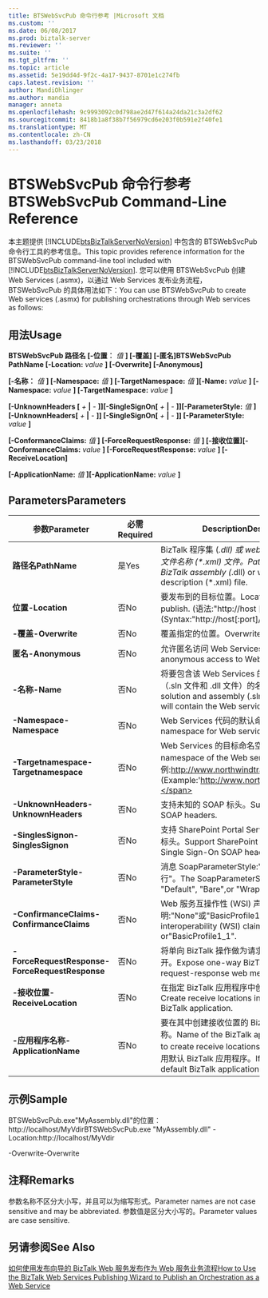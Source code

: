 ```yaml
---
title: BTSWebSvcPub 命令行参考 |Microsoft 文档
ms.custom: ''
ms.date: 06/08/2017
ms.prod: biztalk-server
ms.reviewer: ''
ms.suite: ''
ms.tgt_pltfrm: ''
ms.topic: article
ms.assetid: 5e19dd4d-9f2c-4a17-9437-8701e1c274fb
caps.latest.revision: ''
author: MandiOhlinger
ms.author: mandia
manager: anneta
ms.openlocfilehash: 9c9993092c0d798ae2d47f614a24da21c3a2df62
ms.sourcegitcommit: 8418b1a8f38b7f56979cd6e203f0b591e2f40fe1
ms.translationtype: MT
ms.contentlocale: zh-CN
ms.lasthandoff: 03/23/2018
---
```

# <a name="btswebsvcpub-command-line-reference"></a><span data-ttu-id="7e3de-102">BTSWebSvcPub 命令行参考</span><span class="sxs-lookup"><span data-stu-id="7e3de-102">BTSWebSvcPub Command-Line Reference</span></span>
<span data-ttu-id="7e3de-103">本主题提供 [!INCLUDE[btsBizTalkServerNoVersion](../includes/btsbiztalkservernoversion-md.md)] 中包含的 BTSWebSvcPub 命令行工具的参考信息。</span><span class="sxs-lookup"><span data-stu-id="7e3de-103">This topic provides reference information for the BTSWebSvcPub command-line tool included with [!INCLUDE[btsBizTalkServerNoVersion](../includes/btsbiztalkservernoversion-md.md)].</span></span> <span data-ttu-id="7e3de-104">您可以使用 BTSWebSvcPub 创建 Web Services (.asmx)，以通过 Web Services 发布业务流程，BTSWebSvcPub 的具体用法如下：</span><span class="sxs-lookup"><span data-stu-id="7e3de-104">You can use BTSWebSvcPub to create Web services (.asmx) for publishing orchestrations through Web services as follows:</span></span>  
  
## <a name="usage"></a><span data-ttu-id="7e3de-105">用法</span><span class="sxs-lookup"><span data-stu-id="7e3de-105">Usage</span></span>  
 <span data-ttu-id="7e3de-106">**BTSWebSvcPub 路径名 [-位置︰** *值* **] [-覆盖] [-匿名]**</span><span class="sxs-lookup"><span data-stu-id="7e3de-106">**BTSWebSvcPub PathName [-Location:** *value* **] [-Overwrite] [-Anonymous]**</span></span>  
  
 <span data-ttu-id="7e3de-107">**[-名称︰** *值* **] [-Namespace:** *值* **] [-TargetNamespace:** *值* **]**</span><span class="sxs-lookup"><span data-stu-id="7e3de-107">**[-Name:** *value* **] [-Namespace:** *value* **] [-TargetNamespace:** *value* **]**</span></span>  
  
 <span data-ttu-id="7e3de-108">**[-UnknownHeaders [** *+* **&#124;** *-* **]][-SingleSignOn[** *+* **&#124;** *-* **]][-ParameterStyle:** *值* **]**</span><span class="sxs-lookup"><span data-stu-id="7e3de-108">**[-UnknownHeaders[** *+* **&#124;** *-* **]] [-SingleSignOn[** *+* **&#124;** *-* **]] [-ParameterStyle:** *value* **]**</span></span>  
  
 <span data-ttu-id="7e3de-109">**[-ConformanceClaims:** *值* **] [-ForceRequestResponse:** *值* **] [-接收位置]**</span><span class="sxs-lookup"><span data-stu-id="7e3de-109">**[-ConformanceClaims:** *value* **] [-ForceRequestResponse:** *value* **] [-ReceiveLocation]**</span></span>  
  
 <span data-ttu-id="7e3de-110">**[-ApplicationName:** *值* **]**</span><span class="sxs-lookup"><span data-stu-id="7e3de-110">**[-ApplicationName:** *value* **]**</span></span>  
  
## <a name="parameters"></a><span data-ttu-id="7e3de-111">Parameters</span><span class="sxs-lookup"><span data-stu-id="7e3de-111">Parameters</span></span>  
  
|<span data-ttu-id="7e3de-112">参数</span><span class="sxs-lookup"><span data-stu-id="7e3de-112">Parameter</span></span>|<span data-ttu-id="7e3de-113">必需</span><span class="sxs-lookup"><span data-stu-id="7e3de-113">Required</span></span>|<span data-ttu-id="7e3de-114">Description</span><span class="sxs-lookup"><span data-stu-id="7e3de-114">Description</span></span>|  
|---------------|--------------|-----------------|  
|<span data-ttu-id="7e3de-115">**路径名**</span><span class="sxs-lookup"><span data-stu-id="7e3de-115">**PathName**</span></span>|<span data-ttu-id="7e3de-116">是</span><span class="sxs-lookup"><span data-stu-id="7e3de-116">Yes</span></span>|<span data-ttu-id="7e3de-117">BizTalk 程序集 (*.dll) 或 web 服务描述的路径和文件名称 (\*.xml) 文件。</span><span class="sxs-lookup"><span data-stu-id="7e3de-117">Path and file name of BizTalk assembly (*.dll) or web service description (\*.xml) file.</span></span>|  
|<span data-ttu-id="7e3de-118">**位置**</span><span class="sxs-lookup"><span data-stu-id="7e3de-118">**-Location**</span></span>|<span data-ttu-id="7e3de-119">否</span><span class="sxs-lookup"><span data-stu-id="7e3de-119">No</span></span>|<span data-ttu-id="7e3de-120">要发布到的目标位置。</span><span class="sxs-lookup"><span data-stu-id="7e3de-120">Location in which to publish.</span></span> <span data-ttu-id="7e3de-121">(语法:"http://host [: 端口] / 路径")</span><span class="sxs-lookup"><span data-stu-id="7e3de-121">(Syntax:"http://host[:port]/path")</span></span>|  
|<span data-ttu-id="7e3de-122">**-覆盖**</span><span class="sxs-lookup"><span data-stu-id="7e3de-122">**-Overwrite**</span></span>|<span data-ttu-id="7e3de-123">否</span><span class="sxs-lookup"><span data-stu-id="7e3de-123">No</span></span>|<span data-ttu-id="7e3de-124">覆盖指定的位置。</span><span class="sxs-lookup"><span data-stu-id="7e3de-124">Overwrite specified location.</span></span>|  
|<span data-ttu-id="7e3de-125">**匿名**</span><span class="sxs-lookup"><span data-stu-id="7e3de-125">**-Anonymous**</span></span>|<span data-ttu-id="7e3de-126">否</span><span class="sxs-lookup"><span data-stu-id="7e3de-126">No</span></span>|<span data-ttu-id="7e3de-127">允许匿名访问 Web Services。</span><span class="sxs-lookup"><span data-stu-id="7e3de-127">Allow anonymous access to Web service.</span></span>|  
|<span data-ttu-id="7e3de-128">**-名称**</span><span class="sxs-lookup"><span data-stu-id="7e3de-128">**-Name**</span></span>|<span data-ttu-id="7e3de-129">否</span><span class="sxs-lookup"><span data-stu-id="7e3de-129">No</span></span>|<span data-ttu-id="7e3de-130">将要包含该 Web Services 的解决方案和程序集（.sln 文件和 .dll 文件）的名称。</span><span class="sxs-lookup"><span data-stu-id="7e3de-130">Name of the solution and assembly (.sln and .dll files) that will contain the Web service.</span></span>|  
|<span data-ttu-id="7e3de-131">**-Namespace**</span><span class="sxs-lookup"><span data-stu-id="7e3de-131">**-Namespace**</span></span>|<span data-ttu-id="7e3de-132">否</span><span class="sxs-lookup"><span data-stu-id="7e3de-132">No</span></span>|<span data-ttu-id="7e3de-133">Web Services 代码的默认命名空间。</span><span class="sxs-lookup"><span data-stu-id="7e3de-133">Default namespace for Web service code.</span></span>|  
|<span data-ttu-id="7e3de-134">**-Targetnamespace**</span><span class="sxs-lookup"><span data-stu-id="7e3de-134">**-Targetnamespace**</span></span>|<span data-ttu-id="7e3de-135">否</span><span class="sxs-lookup"><span data-stu-id="7e3de-135">No</span></span>|<span data-ttu-id="7e3de-136">Web Services 的目标命名空间。</span><span class="sxs-lookup"><span data-stu-id="7e3de-136">Target namespace of the Web service.</span></span> <span data-ttu-id="7e3de-137">(示例:http://www.northwindtraders.com)</span><span class="sxs-lookup"><span data-stu-id="7e3de-137">(Example:'http://www.northwindtraders.com')</span></span>|  
|<span data-ttu-id="7e3de-138">**-UnknownHeaders**</span><span class="sxs-lookup"><span data-stu-id="7e3de-138">**-UnknownHeaders**</span></span>|<span data-ttu-id="7e3de-139">否</span><span class="sxs-lookup"><span data-stu-id="7e3de-139">No</span></span>|<span data-ttu-id="7e3de-140">支持未知的 SOAP 标头。</span><span class="sxs-lookup"><span data-stu-id="7e3de-140">Support unknown SOAP headers.</span></span>|  
|<span data-ttu-id="7e3de-141">**-SinglesSignon**</span><span class="sxs-lookup"><span data-stu-id="7e3de-141">**-SinglesSignon**</span></span>|<span data-ttu-id="7e3de-142">否</span><span class="sxs-lookup"><span data-stu-id="7e3de-142">No</span></span>|<span data-ttu-id="7e3de-143">支持 SharePoint Portal Server 单一登录 SOAP 标头。</span><span class="sxs-lookup"><span data-stu-id="7e3de-143">Support SharePoint Portal Server Single Sign-On SOAP headers.</span></span>|  
|<span data-ttu-id="7e3de-144">**-ParameterStyle**</span><span class="sxs-lookup"><span data-stu-id="7e3de-144">**-ParameterStyle**</span></span>|<span data-ttu-id="7e3de-145">否</span><span class="sxs-lookup"><span data-stu-id="7e3de-145">No</span></span>|<span data-ttu-id="7e3de-146">消息 SoapParameterStyle:"默认"、"裸机"或"换行"。</span><span class="sxs-lookup"><span data-stu-id="7e3de-146">The SoapParameterStyle for messages: "Default", "Bare",or "Wrapped".</span></span>|  
|<span data-ttu-id="7e3de-147">**-ConfirmanceClaims**</span><span class="sxs-lookup"><span data-stu-id="7e3de-147">**-ConfirmanceClaims**</span></span>|<span data-ttu-id="7e3de-148">否</span><span class="sxs-lookup"><span data-stu-id="7e3de-148">No</span></span>|<span data-ttu-id="7e3de-149">Web 服务互操作性 (WSI) 声明:"None"或"BasicProfile1_1"。</span><span class="sxs-lookup"><span data-stu-id="7e3de-149">Web services interoperability (WSI) claim: "None" or"BasicProfile1_1".</span></span>|  
|<span data-ttu-id="7e3de-150">**-ForceRequestResponse**</span><span class="sxs-lookup"><span data-stu-id="7e3de-150">**-ForceRequestResponse**</span></span>|<span data-ttu-id="7e3de-151">否</span><span class="sxs-lookup"><span data-stu-id="7e3de-151">No</span></span>|<span data-ttu-id="7e3de-152">将单向 BizTalk 操作做为请求-响应 Web 方法公开。</span><span class="sxs-lookup"><span data-stu-id="7e3de-152">Expose one-way BizTalk operations as request-response web methods.</span></span>|  
|<span data-ttu-id="7e3de-153">**-接收位置**</span><span class="sxs-lookup"><span data-stu-id="7e3de-153">**-ReceiveLocation**</span></span>|<span data-ttu-id="7e3de-154">否</span><span class="sxs-lookup"><span data-stu-id="7e3de-154">No</span></span>|<span data-ttu-id="7e3de-155">在指定 BizTalk 应用程序中创建接收位置。</span><span class="sxs-lookup"><span data-stu-id="7e3de-155">Create receive locations in the specified BizTalk application.</span></span>|  
|<span data-ttu-id="7e3de-156">**-应用程序名称**</span><span class="sxs-lookup"><span data-stu-id="7e3de-156">**-ApplicationName**</span></span>|<span data-ttu-id="7e3de-157">否</span><span class="sxs-lookup"><span data-stu-id="7e3de-157">No</span></span>|<span data-ttu-id="7e3de-158">要在其中创建接收位置的 BizTalk 应用程序的名称。</span><span class="sxs-lookup"><span data-stu-id="7e3de-158">Name of the BizTalk application in which to create receive locations.</span></span> <span data-ttu-id="7e3de-159">如果未指定，则使用默认 BizTalk 应用程序。</span><span class="sxs-lookup"><span data-stu-id="7e3de-159">If not specified, the default BizTalk application is used.</span></span>|  
  
## <a name="sample"></a><span data-ttu-id="7e3de-160">示例</span><span class="sxs-lookup"><span data-stu-id="7e3de-160">Sample</span></span>  
 <span data-ttu-id="7e3de-161">BTSWebSvcPub.exe"MyAssembly.dll"的位置︰ http://localhost/MyVdir</span><span class="sxs-lookup"><span data-stu-id="7e3de-161">BTSWebSvcPub.exe "MyAssembly.dll" -Location:http://localhost/MyVdir</span></span>  
  
 <span data-ttu-id="7e3de-162">-Overwrite</span><span class="sxs-lookup"><span data-stu-id="7e3de-162">-Overwrite</span></span>  
  
## <a name="remarks"></a><span data-ttu-id="7e3de-163">注释</span><span class="sxs-lookup"><span data-stu-id="7e3de-163">Remarks</span></span>  
 <span data-ttu-id="7e3de-164">参数名称不区分大小写，并且可以为缩写形式。</span><span class="sxs-lookup"><span data-stu-id="7e3de-164">Parameter names are not case sensitive and may be abbreviated.</span></span> <span data-ttu-id="7e3de-165">参数值是区分大小写的。</span><span class="sxs-lookup"><span data-stu-id="7e3de-165">Parameter values are case sensitive.</span></span>  
  
## <a name="see-also"></a><span data-ttu-id="7e3de-166">另请参阅</span><span class="sxs-lookup"><span data-stu-id="7e3de-166">See Also</span></span>  
 [<span data-ttu-id="7e3de-167">如何使用发布向导的 BizTalk Web 服务发布作为 Web 服务业务流程</span><span class="sxs-lookup"><span data-stu-id="7e3de-167">How to Use the BizTalk Web Services Publishing Wizard to Publish an Orchestration as a Web Service</span></span>](../core/publish-orchestration-as-web-service--biztalk-web-services-publishing-wizard.md)